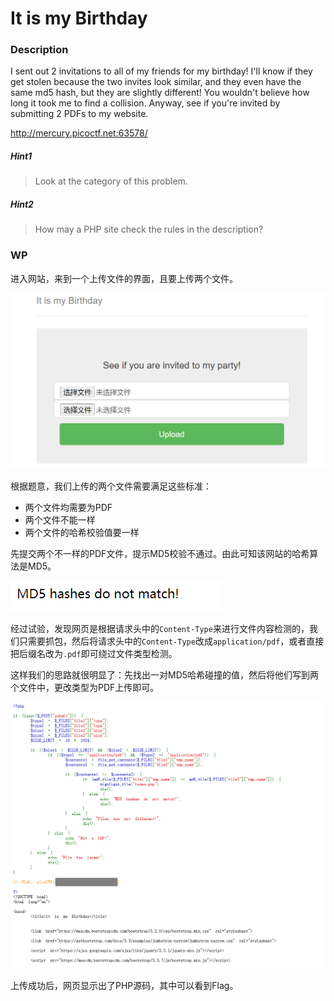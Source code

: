 # It is my Birthday

### Description

I sent out 2 invitations to all of my friends for my birthday! I'll know if they get stolen because the two invites look similar, and they even have the same md5 hash, but they are slightly different! You wouldn't believe how long it took me to find a collision. Anyway, see if you're invited by submitting 2 PDFs to my website.

http://mercury.picoctf.net:63578/

##### Hint1

> Look at the category of this problem.

##### Hint2

> How may a PHP site check the rules in the description?

### WP

进入网站，来到一个上传文件的界面，且要上传两个文件。

![image-20210713125206020](It-is-my-Birthday.assets/image-20210713125206020.png)

根据题意，我们上传的两个文件需要满足这些标准：

+ 两个文件均需要为PDF
+ 两个文件不能一样
+ 两个文件的哈希校验值要一样

先提交两个不一样的PDF文件，提示MD5校验不通过。由此可知该网站的哈希算法是MD5。

![image-20210713125249086](It-is-my-Birthday.assets/image-20210713125249086.png)

经过试验，发现网页是根据请求头中的`Content-Type`来进行文件内容检测的，我们只需要抓包，然后将请求头中的`Content-Type`改成`application/pdf`，或者直接把后缀名改为`.pdf`即可绕过文件类型检测。

这样我们的思路就很明显了：先找出一对MD5哈希碰撞的值，然后将他们写到两个文件中，更改类型为PDF上传即可。

![image-20210713125452023](It-is-my-Birthday.assets/image-20210713125452023.png)

上传成功后，网页显示出了PHP源码，其中可以看到Flag。

